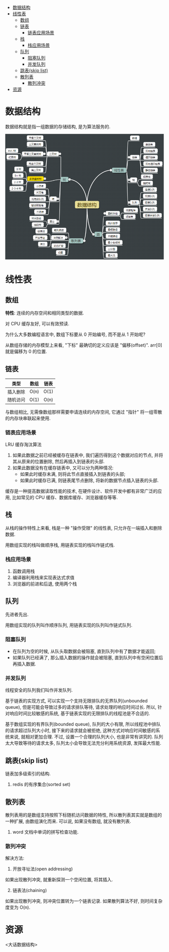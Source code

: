 <!-- TOC -->

- [数据结构](#数据结构)
- [线性表](#线性表)
    - [数组](#数组)
    - [链表](#链表)
        - [链表应用场景](#链表应用场景)
    - [栈](#栈)
        - [栈应用场景](#栈应用场景)
    - [队列](#队列)
        - [阻塞队列](#阻塞队列)
        - [并发队列](#并发队列)
    - [跳表(skip list)](#跳表skip-list)
    - [散列表](#散列表)
        - [散列冲突](#散列冲突)
- [资源](#资源)

<!-- /TOC -->

# 数据结构

数据结构就是指一组数据的存储结构, 是为算法服务的.

![](../.resource/Programmer-Data%20Structure-brain_map.png)

# 线性表

## 数组

**特性**: 连续的内存空间和相同类型的数据.

对 CPU 缓存友好, 可以有效预读.

为什么大多数编程语言中, 数组下标要从 0 开始编号, 而不是从 1 开始呢?

从数组存储的内存模型上来看, "下标" 最确切的定义应该是 "偏移(offset)". arr[0] 就是偏移为 0 的位置.

## 链表

类型|数组|链表
:---:|:---:|:---:
插入删除|O(n)|O(1)
随机访问|O(1)|O(n)

与数组相比, 无需像数组那样需要申请连续的内存空间, 它通过 "指针" 将一组零散的内存块串联起来使用.

### 链表应用场景

LRU 缓存淘汰算法

1. 如果此数据之前已经被缓存在链表中, 我们遍历得到这个数据对应的节点, 并将其从原来的位置删除, 然后再插入到链表的头部.
2. 如果此数据没有在缓存链表中, 又可以分为两种情况:
    - 如果此时缓存未满, 则将此节点直接插入到链表的头部;
    - 如果此时缓存已满, 则链表尾节点删除, 将新的数据节点插入链表的头部.

缓存是一种提高数据读取性能的技术, 在硬件设计、软件开发中都有非常广泛的应用, 比如常见的 CPU 缓存、数据库缓存、浏览器缓存等等.

## 栈

从栈的操作特性上来看, 栈是一种 "操作受限" 的线性表, 只允许在一端插入和删除数据.

用数组实现的栈叫做顺序栈, 用链表实现的栈叫作链式栈.

### 栈应用场景

1. 函数调用栈
2. 编译器利用栈来实现表达式求值
3. 浏览器的前进和后退, 使用两个栈

## 队列

先进者先出.

用数组实现的队列叫作顺序队列, 用链表实现的队列叫作链式队列.

### 阻塞队列

- 在队列为空的时候, 从队头取数据会被阻塞, 直到队列中有了数据才能返回;
- 如果队列已经满了, 那么插入数据的操作就会被阻塞, 直到队列中有空闲位置后再插入数据.

### 并发队列

线程安全的队列我们叫作并发队列.

基于链表的实现方式, 可以实现一个支持无限排队的无界队列(unbounded queue), 但是可能会导致过多的请求排队等待, 请求处理的响应时间过长. 所以, 针对响应时间比较敏感的系统, 基于链表实现的无限排队的线程池是不合适的.

基于数组实现的有界队列(bounded queue), 队列的大小有限, 所以线程池中排队的请求超过队列大小时, 接下来的请求就会被拒绝, 这种方式对响应时间敏感的系统来说, 就相对更加合理. 不过, 设置一个合理的队列大小, 也是非常有讲究的. 队列太大导致等待的请求太多, 队列太小会导致无法充分利用系统资源, 发挥最大性能.

## 跳表(skip list)

链表加多级索引的结构.

1. redis 的有序集合(sorted set)

## 散列表

散列表用的是数组支持按照下标随机访问数据的特性, 所以散列表其实就是数组的一种扩展, 由数组演化而来. 可以说, 如果没有数组, 就没有散列表.

1. word 文档中单词的拼写检查功能.

### 散列冲突

解决方法:

1. 开放寻址法(open addressing)

如果出现散列冲突, 就重新探测一个空闲位置, 将其插入.

2. 链表法(chaining)

如果出现散列冲突, 则冲突位置转为一个链表记录. 如果散列算法不好, 则时间复杂度变为 O(n).

# 资源

<大话数据结构><br>